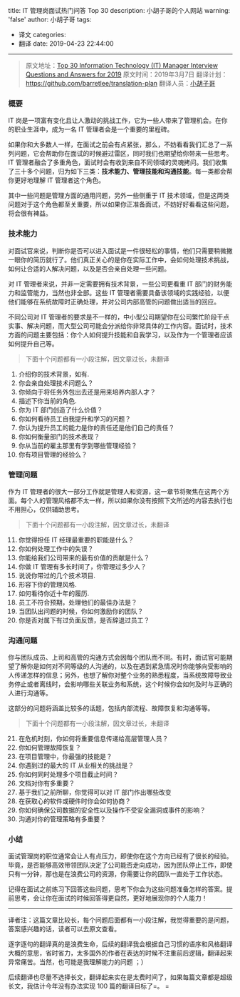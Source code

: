 title: IT 管理岗面试热门问答 Top 30
description: 小胡子哥的个人网站
warning: 'false'
author: 小胡子哥
tags:
  - 译文
categories:
  - 翻译
date: 2019-04-23 22:44:00
---
> 原文地址：[Top 30 Information Technology (IT) Manager Interview Questions and Answers for 2019](https://resources.infosecinstitute.com/top-30-information-technology-it-manager-interview-questions-and-answers-for-2019/)
> 原文时间：2019年3月7日
> 翻译计划：<https://github.com/barretlee/translation-plan>
> 翻译人员：[小胡子哥](https://www.barretlee.com/about/)

### 概要

IT 岗是一项富有变化且让人激动的挑战工作，它为一些人带来了管理机会。在你的职业生涯中，成为一名 IT 管理者会是一个重要的里程碑。

如果你和大多数人一样，在面试之前会有点紧张，那么，不妨看看我们汇总了一系列问题，它会帮助你在面试的时候避过雷区，同时我们也期望给你带来一些思考。IT 管理者融合了多重角色，面试时会有收到来自不同领域的灵魂拷问。我们收集了三十多个问题，归为如下三类：**技术能力、管理技能和沟通技能**。每一类都会帮你更好地理解 IT 管理者这个角色。

其中一些问题是管理方面的通用问题，另外一些侧重于 IT 技术领域，但是这两类问题对于这个角色都至关重要，所以如果你正准备面试，不妨好好看看这些问题，将会很有裨益。

### 技术能力

对面试官来说，判断你是否可以进入面试是一件很轻松的事情，他们只需要稍微撇一眼你的简历就行了。他们真正关心的是你在实际工作中，会如何处理技术挑战，如何让合适的人解决问题，以及是否会亲自处理一些问题。

对 IT 管理者来说，并非一定需要拥有技术背景，一些公司更看重 IT 部门的财务能力和监管能力，当然也非全部。这些 IT 管理者需要具备该领域的实践经验，以便他们能够在系统故障时正确处理，并对公司内部高管的问题做出适当的回应。

不同公司对 IT 管理者的要求是不一样的，中小型公司期望你在公司繁忙阶段干点实事、解决问题，而大型公司可能会分派给你非常具体的工作内容。面试时，技术方面的问题主要包括：你个人如何提升技能和自我学习，以及作为一个管理者应该如何提升自己等。

> 下面十个问题都有一小段注解，因文章过长，未翻译

1. 介绍你的技术背景，如有.
2. 你会亲自处理技术问题么？
3. 你倾向于将任务外包出去还是用来培养内部人才？
4. 描述下你当前的角色.
5. 你为 IT 部门创造了什么价值？
6. 你如何看待员工自我提升和学习的问题？
7. 你认为提升员工的能力是你的责任还是他们自己的责任？
8. 你如何衡量部门的技术表现？
9. 你从当前的雇主那里有学到哪些管理经验？
10. 你有项目管理的经验么？

### 管理问题

作为 IT 管理者的很大一部分工作就是管理人和资源，这一章节将聚焦在这两个方面。每个人的管理风格都不太一样，所以如果你没有按照下文所述的内容去执行也不用担心，仅供辅助思考。

> 下面十个问题都有一小段注解，因文章过长，未翻译

11. 你觉得担任 IT 经理最重要的职能是什么？
12. 你如何处理工作中的失误？
13. 你能给我们公司带来的最有价值的贡献是什么？
14. 你做 IT 管理有多长时间了，你管理过多少人？
15. 说说你带过的几个技术项目.
16. 形容下你的管理风格.
17. 如何看待你近十年的履历.
18. 员工不符合预期，处理他们的最佳办法是？
19. 当团队出问题的时候，你如何激励你的团队？
20. 你是否对属下有过负面反馈，是否辞退过员工？

### 沟通问题

你与团队成员、上司和高管的沟通方式会因每个团队而不同。有时，面试官可能期望了解你是如何对不同等级的人沟通的，以及在遇到紧急情况时你能够向受影响的人传递怎样的信息；另外，也想了解你对整个业务的熟悉程度，当系统故障导致业务停止或者离线时，会影响哪些关联业务和系统，这个时候你会如何及时与正确的人进行沟通等。

这部分的问题将涵盖比较多的话题，包括内部流程、故障恢复和沟通等等。

> 下面十个问题都有一小段注解，因文章过长，未翻译

21. 在危机时刻，你如何将重要信息传递给高层管理人员？
22. 你如何管理故障恢复？
23. 在项目管理中，你最强的技能是？
24. 你遇到过的最大的 IT 从业相关的挑战是？
25. 你如何同时处理多个项目截止时间？
26. 文档对你有多重要？
27. 基于我们之前所聊，你觉得可以对 IT 部门作出哪些改变
28. 在获取心的软件或硬件时你会如何协商？
29. 你如何确保公司数据的安全性以及操作不受安全漏洞或事件的影响？
30. 沟通对你的管理策略有多重要？

### 小结

面试管理岗的职位通常会让人有点压力，即使你在这个方向已经有了很长的经验。毕竟，是否能够高效带领团队决定了公司能否走向成功，因为团队停止工作，即使只有一分钟，那也是在浪费公司的资源，你需要让你的团队一直处于工作状态。

记得在面试之前练习下回答这些问题，思考下你会为这些问题准备怎样的答案。提前思考，会让你在面试的时候回答得更自然，更好地展现你的个人能力！

---

译者注：这篇文章比较长，每个问题后面都有一小段注解，我觉得重要的是问题，答案感兴趣的话，读者可以去原文查看。

逐字逐句的翻译真的是浪费生命，后续的翻译我会根据自己习惯的语序和风格翻译大概的意思，省时省力，太多国外的作者在表达的时候不注重前后逻辑，翻译起来异常痛苦。当然，也可能是我理解能力的问题 ；）

后续翻译也尽量不选择长文，翻译起来实在是太费时间了，如果每篇文章都是超级长文，我估计今年没有办法实现 100 篇的翻译目标了=。 =

